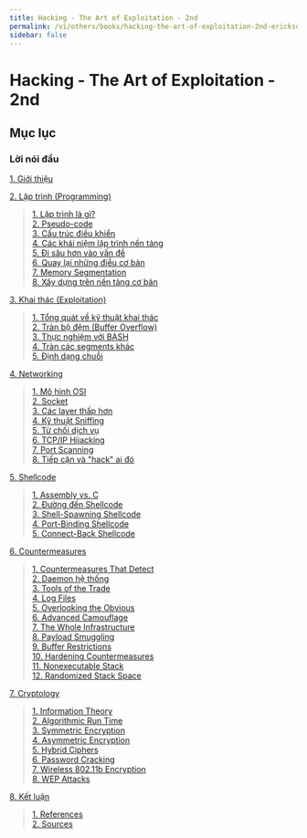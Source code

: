 ```yaml
---
title: Hacking - The Art of Exploitation - 2nd
permalink: /vi/others/books/hacking-the-art-of-exploitation-2nd-erickson/
sidebar: false
---
```


# Hacking - The Art of Exploitation - 2nd

## Mục lục

### Lời nói đầu

[1. Giới thiệu]()

[2. Lập trình (Programming)]()

> [1. Lập trình là gì?]()
> <br>
> [2. Pseudo-code]()
> <br>
> [3. Cấu trúc điều khiển]()
> <br>
> [4. Các khái niệm lập trình nền tảng]()
> <br>
> [5. Đi sâu hơn vào vấn đề]()
> <br>
> [6. Quay lại những điều cơ bản]()
> <br>
> [7. Memory Segmentation]()
> <br>
> [8. Xây dựng trên nền tảng cơ bản]()

[3. Khai thác (Exploitation)]()
> [1. Tổng quát về kỹ thuật khai thác]()
> <br>
> [2. Tràn bộ đệm (Buffer Overflow)]()
> <br>
> [3. Thực nghiệm với BASH]()
> <br>
> [4. Tràn các segments khác]()
> <br>
> [5. Định dạng chuỗi]()
> <br>

[4. Networking]()
> [1. Mô hình OSI]()
> <br>
> [2. Socket]()
> <br>
> [3. Các layer thấp hơn]()
> <br>
> [4. Kỹ thuật Sniffing]()
> <br>
> [5. Từ chối dịch vụ]()
> <br>
> [6. TCP/IP Hijacking]()
> <br>
> [7. Port Scanning]()
> <br>
> [8. Tiếp cận và "hack" ai đó]()
> <br>

[5. Shellcode]()
> [1. Assembly vs. C]()
> <br>
> [2. Đường đến Shellcode]()
> <br>
> [3. Shell-Spawning Shellcode]()
> <br>
> [4. Port-Binding Shellcode]()
> <br>
> [5. Connect-Back Shellcode]()
> <br>

[6. Countermeasures]()
> [1. Countermeasures That Detect]()
> <br>
> [2. Daemon hệ thống]()
> <br>
> [3. Tools of the Trade]()
> <br>
> [4. Log Files]()
> <br>
> [5. Overlooking the Obvious]()
> <br>
> [6. Advanced Camouflage]()
> <br>
> [7. The Whole Infrastructure]()
> <br>
> [8. Payload Smuggling]()
> <br>
> [9. Buffer Restrictions]()
> <br>
> [10. Hardening Countermeasures]()
> <br>
> [11. Nonexecutable Stack]()
> <br>
> [12. Randomized Stack Space]()
> <br>

[7. Cryptology]()
> [1. Information Theory]()
> <br>
> [2. Algorithmic Run Time]()
> <br>
> [3. Symmetric Encryption]()
> <br>
> [4. Asymmetric Encryption]()
> <br>
> [5. Hybrid Ciphers]()
> <br>
> [6. Password Cracking]()
> <br>
> [7. Wireless 802.11b Encryption]()
> <br>
> [8. WEP Attacks]()
> <br>

[8. Kết luận]()
> [1. References]()
> <br>
> [2. Sources]()
> <br>
